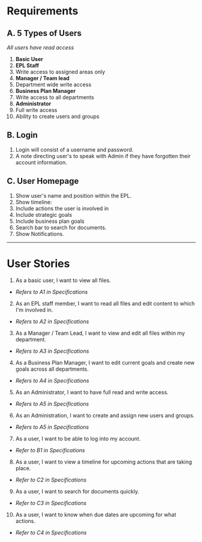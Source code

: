 Requirements
============
A. 5 Types of Users
----------------
*All users have read access*

1. **Basic User**
2. **EPL Staff**
  1. Write access to assigned areas only
3. **Manager / Team lead**
  1. Department wide write access
4. **Business Plan Manager**
  1. Write access to all departments
5. **Administrator**
  1. Full write access
  2. Ability to create users and groups
  
B. Login
------
1. Login will consist of a username and password.
2. A note directing user's to speak with Admin if they have forgotten their account information.

C. User Homepage
-------------
1. Show user's name and position within the EPL.
2. Show timeline:
  1. Include actions the user is involved in
  2. Include strategic goals
  3. Include business plan goals
3. Search bar to search for documents.
4. Show Notifications.

***

User Stories
============
1. As a basic user, I want to view all files.
  - *Refers to A1 in Specifications*
2. As an EPL staff member, I want to read all files and edit content to which I'm involved in.
  - *Refers to A2 in Specifications*
3. As a Manager / Team Lead, I want to view and edit all files within my department.
  - *Refers to A3 in Specifications*
4. As a Business Plan Manager, I want to edit current goals and create new goals across all departments.
  - *Refers to A4 in Specifications*
5. As an Administrator, I want to have full read and write access.
  - *Refers to A5 in Specifications*
6. As an Administration, I want to create and assign new users and groups.
  - *Refers to A5 in Specifications*
7. As a user, I want to be able to log into my account.
  - *Refer to B1 in Specifications*
8. As a user, I want to view a timeline for upcoming actions that are taking place.
  - *Refer to C2 in Specifications*
9. As a user, I want to search for documents quickly.
  - *Refer to C3 in Specifications*
10. As a user, I want to know when due dates are upcoming for what actions.
  - *Refer to C4 in Specifications*